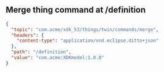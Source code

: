 ## Merge thing command at /definition

```json
{
  "topic": "com.acme/xdk_53/things/twin/commands/merge",
  "headers": {
    "content-type": "application/vnd.eclipse.ditto+json"
  },
  "path": "/definition",
  "value": "com.acme:XDKmodel:1.0.0"
}
```
